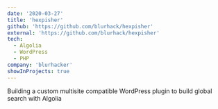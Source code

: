 ```yaml
---
date: '2020-03-27'
title: 'hexpisher'
github: 'https://github.com/blurhack/hexpisher'
external: 'https://github.com/blurhack/hexpisher'
tech:
  - Algolia
  - WordPress
  - PHP
company: 'blurhacker'
showInProjects: true
---
```


Building a custom multisite compatible WordPress plugin to build global search with Algolia
